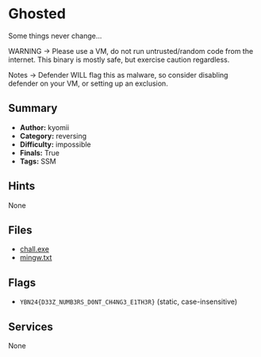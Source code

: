# Ghosted
Some things never change...

WARNING -> Please use a VM, do not run untrusted/random code from the internet. This binary is mostly safe, but exercise caution regardless.

Notes -> Defender WILL flag this as malware, so consider disabling defender on your VM, or setting up an exclusion.

## Summary
- **Author:** kyomii
- **Category:** reversing
- **Difficulty:** impossible
- **Finals:** True
- **Tags:** SSM

## Hints
None

## Files
- [chall.exe](<dist/chall.exe>)
- [mingw.txt](<dist/mingw.txt>)

## Flags
- `YBN24{D33Z_NUMB3RS_D0NT_CH4NG3_E1TH3R}` (static, case-insensitive)

## Services
None
